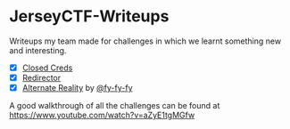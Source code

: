 # JerseyCTF-Writeups
Writeups my team made for challenges in which we learnt something new and interesting.

- [x] [Closed Creds](https://github.com/RyanNgCT/JerseyCTF-Writeups/blob/main/Forensics%20-%20Closed%20Creds/closedcreds.md)
- [x] [Redirector](https://github.com/RyanNgCT/JerseyCTF-Writeups/blob/main/Web%20-%20Redirector/redirector.md)
- [x] [Alternate Reality](https://github.com/RyanNgCT/JerseyCTF-Writeups/blob/main/Forensics%20-%20alternate-reality/alternatereality.md) by [@fy-fy-fy](https://github.com/fy-fy-fy) 

A good walkthrough of all the challenges can be found at https://www.youtube.com/watch?v=aZyE1tgMGfw
